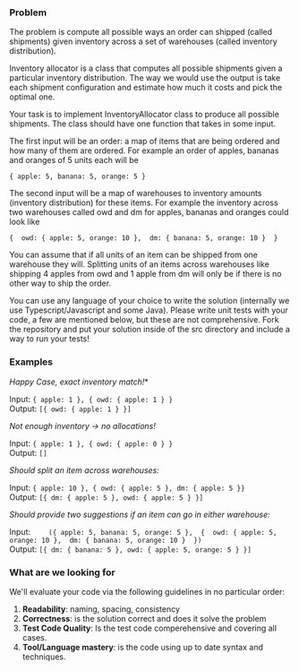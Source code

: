

### Problem

The problem is compute all possible ways an order can shipped (called shipments) given inventory across a set of warehouses (called inventory distribution). 

Inventory allocator is a class that computes all possible shipments given a particular inventory distribution. The way we would use the output is take each shipment configuration and estimate how much it costs and pick the optimal one.

Your task is to implement InventoryAllocator class to produce all possible shipments. The class should have one function that takes in some input. 

The first input will be an order: a map of items that are being ordered and how many of them are ordered. For example an order of apples, bananas and oranges of 5 units each will be 

`{ apple: 5, banana: 5, orange: 5 }`

The second input will be a map of warehouses to inventory amounts (inventory distribution) for these items. For example the inventory across two warehouses called owd and dm for apples, bananas and oranges could look like

`{ 
          owd: { apple: 5, orange: 10 }, 
          dm: { banana: 5, orange: 10 } 
}`

You can assume that if all units of an item can be shipped from one warehouse they will. Splitting units of an items across warehouses like shipping 4 apples from owd and 1 apple from dm will only be if there is no other way to ship the order. 

You can use any language of your choice to write the solution (internally we use Typescript/Javascript and some Java). Please write unit tests with your code, a few are mentioned below, but these are not comprehensive. Fork the repository and put your solution inside of the src directory and include a way to run your tests!

### Examples

*Happy Case, exact inventory match!**

Input: `{ apple: 1 }, { owd: { apple: 1 } }`  
Output: `[{ owd: { apple: 1 } }]`

*Not enough inventory -> no allocations!*

Input: `{ apple: 1 }, { owd: { apple: 0 } }`  
Output: `[]`

*Should split an item across warehouses:*

Input: `{ apple: 10 }, { owd: { apple: 5 }, dm: { apple: 5 }}`  
Output: `[{ dm: { apple: 5 }, owd: { apple: 5 } }]`

*Should provide two suggestions if an item can go in either warehouse:*

Input: ```   
       ({ apple: 5, banana: 5, orange: 5 }, 
       { 
          owd: { apple: 5, orange: 10 }, 
          dm: { banana: 5, orange: 10 } 
       })```  
Output: `[{ dm: { banana: 5 }, owd: { apple: 5, orange: 5 } }]`

### What are we looking for

We'll evaluate your code via the following guidelines in no particular order:

1. **Readability**: naming, spacing, consistency
2. **Correctness**: is the solution correct and does it solve the problem
1. **Test Code Quality**: Is the test code comperehensive and covering all cases.
1. **Tool/Language mastery**: is the code using up to date syntax and techniques. 
